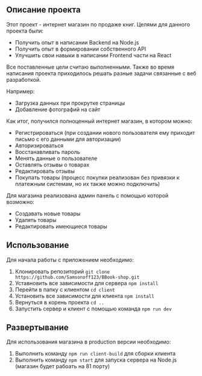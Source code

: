 ## Описание проекта

Этот проект - интернет магазин по продаже книг. 
Целями для данного проекта были:
- Получить опыт в написании Backend на Node.js
- Получить опыт в формировании собственного API
- Улучшить свои навыки в написании Frontend части на React

Все поставленные цели считаю выполненными. Также во время написания проекта приходилось решать разные задачи связанные с веб разработкой. 

Например: 
- Загрузка данных при прокрутке страницы
- Добавление фотографий на сайт

Как итог, получился полноценный интернет магазин, в котором можно:
- Регистрироваться (при создании нового пользователя ему приходит письмо с его данными для авторизации) 
- Авторизироваться
- Восстанавливать пароль
- Менять данные о пользователе
- Оставлять отзывы о товарах
- Редактировать отзывы
- Покупать товары (процесc покупки реализован без привязки к платежным системам, но их также можно подключить)

Для магазина реализована админ панель с помощью которой возможно:
- Создавать новые товары
- Удалять товары
- Редактировать имеющиеся товары


## Использование

Для начала работы с приложением необходимо:
1. Клонировать репозиторий `git clone https://github.com/Samsonoff123/BBook-shop.git`
1. Уставновить все зависимости для сервера `npm install` 
1. Перейти в папку с клиентом `cd client`
1. Установить все зависимости для клиента `npm install`
1. Вернуться в корень проекта `cd ..`
1. Запустить сервер и клиент с помощью команда `npm run dev`

## Развертывание

Для использования магазина в production версии необходимо:
1. Выполнить команду `npm run client-build` для сборки клиента
1. Выполнить команду `npm start` для запуска сервера на Node.js (магазин будет рабоать на 81 порту)
